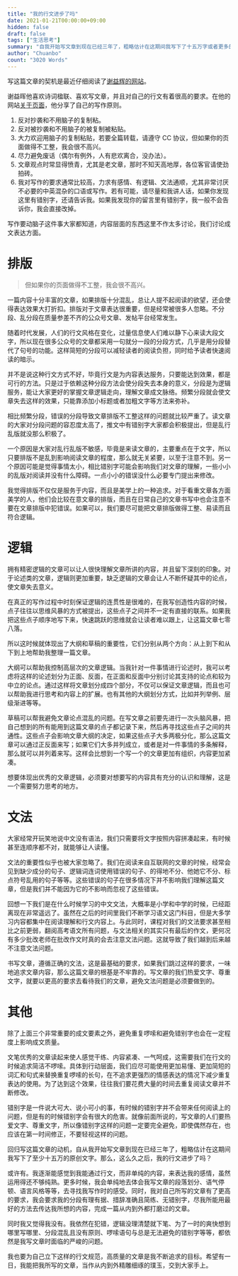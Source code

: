 ```yaml
---
title: "我的行文进步了吗"
date: 2021-01-21T00:00:00+09:00
hidden: false
draft: false
tags: ["生活思考"]
summary: "自我开始写文章到现在已经三年了，粗略估计在这期间我写下了十五万字或者更多的原创文字。这么久时间之后，我的行文水平是否有进步，我又应该从哪些方面提升我的行文水平。"
author: "Chuanbo"
count: "3020 Words"
---
```


写这篇文章的契机是最近仔细阅读了[谢益辉的网站](https://yihui.org/)。

谢益晖他喜欢诗词楹联、喜欢写文章，并且对自己的行文有着很高的要求。在他的网站[关于页面](https://yihui.org/cn/about/)，他分享了自己的写作原则。

1. 反对抄袭和不用脑子的复制粘。
2. 反对被抄袭和不用脑子的被复制被粘贴。
3. 大力欢迎用脑子的复制粘贴，若要全篇转载，请遵守 CC 协议，但如果你的页面做得不工整，我会很不高兴。
4. 尽力避免废话（偶尔有例外，人有悲欢离合，没办法）。
5. 文章观点时常显得愤青，尤其是老文章，那时不知天高地厚，各位客官请使劲拍砖。
6. 我对写作的要求通常比较高，力求有感情、有逻辑、文法通顺，尤其非常讨厌不必要的中英混杂的口语或写作。若有可能，请尽量和我讲人话，如果你发现这里有错别字，还请告诉我。如果我发现你的留言里有错别字，我一般不会告诉你，我会直接改掉。

写作要动脑子这件事大家都知道，内容层面的东西这里不作太多讨论，我们讨论成文表达方面。

# 排版

> 但如果你的页面做得不工整，我会很不高兴。

一篇内容十分丰富的文章，如果排版十分混乱，总让人提不起阅读的欲望，还会使得表达效果大打折扣。排版对于文章表达很重要，但是经常被很多人忽略。不分段、乱分段在质量参差不齐的公众号文章、发帖平台经常发生。

随着时代发展，人们的行文风格在变化，过量信息使人们难以静下心来读大段文字，所以现在很多公众号的文章都采用一句就分一段的分段方式，几乎是用分段替代了句号的功能。这样简短的分段可以减轻读者的阅读负担，同时给予读者快速阅读的暗示。

并不是说这种行文方式不好，毕竟行文是为内容表达服务，只要能达到效果，都是可行的方法。只是过于依赖这种分段方法会使分段失去本身的意义，分段是为逻辑服务，能让大家更好的掌握文章逻辑走向，理解文章成文脉络。频繁分段就会使文章失去这样的效果，只能靠添加小标题或者加粗文字等方法来弥补。

相比频繁分段，错误的分段导致文章排版不工整这样的问题就比较严重了。读文章的大家对分段问题的容忍度太高了，推文中有错别字大家都会积极提出，但是乱行乱版就没那么积极了。

一个原因是大家对乱行乱版不敏感，毕竟是来读文章的，主要重点在于文字，所以只要排版不是乱到影响阅读文章的程度，那么就无关紧要，以至于注意不到。另一个原因可能是觉得事情太小，相比错别字可能会影响我们对文章的理解，一些小小的乱版对阅读并没有什么障碍。一点小小的错误没什么必要专门提出来修改。

我觉得排版不仅仅是服务于内容，而且是美学上的一种追求。对于看重文章各方面美学的人，他们会比较在意文章的排版，而且在日常自己的文章书写中也会注意不要在文章排版中犯错误。如果可以，我们要尽可能把文章排版做得工整、易读而且符合逻辑。

# 逻辑

拥有精密逻辑的文章可以让人很快理解文章所讲的内容，并且留下深刻的印象。对于论述类的文章，逻辑则更加重要，缺乏逻辑的文章会让人不断怀疑其中的论点，使文章失去意义。

在真正的写作过程中时刻保证逻辑的连贯性是很难的，在我写创造性内容的时候，点子往往以思维风暴的方式被提出，这些点子之间并不一定有直接的联系。如果我把这些点子顺序地写下来，快速跳跃的思维就会让读者难以跟上，让这篇文章七零八落。

所以这时候就体现出了大纲和草稿的重要性，它们分别从两个方向：从上到下和从下到上地帮助我整理一篇文章。

大纲可以帮助我控制高层次的文章逻辑。当我针对一件事情进行论述时，我可以考虑将这样的论述划分为正面、反面，在正面和反面中分别讨论其支持的论点和较为中立的论点。通过这样将文章划分成四个部分，不仅可以保证文章逻辑，而且也可以帮助我进行思考和内容上的扩展。也有其他的大纲划分方式，比如并列举例、层级渐进等等。

草稿可以帮我避免文章论点混乱的问题。在写文章之前要先进行一次头脑风暴，把自己想到的所有能用到这篇文章的点子都记录下来，然后再寻找这些点子之间的共通性。这些点子会影响文章大纲的决定，如果这些点子大多两极分化，那么这篇文章可以通过正反面来写；如果它们大多并列成立，或者是对一件事情的多条解释，那么就可以并列着来写。这样会比想到一个写一个的文章更加有组织，内容更加紧凑。

想要体现出优秀的文章逻辑，必须要对想要写的内容具有充分的认识和理解，这是一个需要努力思考的地方。

# 文法

大家经常开玩笑地说中文没有语法，我们只需要将文字按照内容拼凑起来，有时候甚至连顺序都不对，就能够让人读懂。

文法的重要性似乎也被大家忽略了。我们在阅读来自互联网的文章的时候，经常会见到缺少成分的句子、逻辑词连词使用错误的句子、的得地不分、他她它不分、标点符号乱用的句子等等。这些错误的句子在很多情况下并不影响我们理解这篇文章，但是我们并不能因为它的不影响而忽视了这些错误。

回想一下我们是在什么时候学习的中文文法，大概率是小学和中学的时候，已经距离现在非常遥远了。虽然在之后的时间里我们不断学习语文这门科目，但是大多学习内容都集中在阅读理解和行文内容上。与此同时，课程对我们的文法要求甚至相比之前更弱，翻阅高考语文所有问题，与文法相关的其实只有最后的作文，更何况有多少批改老师在批改作文时真的会去注意文法问题。这就导致了我们越到后来越不注意文法问题。

书写文章，遵循正确的文法，这是最基础的要求，如果我们跳过这样的要求，一味地追求文章内容，那么这篇文章的根基是不牢靠的。写文章的我们热爱文字、尊重文字，就要以更高的要求去看待我们的文章，避免文法问题是必须要做到的。

# 其他

除了上面三个非常重要的成文要素之外，避免重复啰嗦和避免错别字也会在一定程度上影响成文质量。

文笔优秀的文章读起来使人感觉干练、内容紧凑、一气呵成，这需要我们在行文的时候追求简洁不啰嗦。具体到行动层面，我们应尽可能使用更加易懂、更加简短的词汇和句式来替换重复啰嗦的长句，在不追求更强烈的情感表达的情况下减少重复表达的使用。为了达到这个效果，往往我们要花费大量的时间去重复阅读文章并不断修改。

错别字是一件说大可大、说小可小的事，有时候的错别字并不会带来任何阅读上的问题，但是有的时候错别字会有很大的危害。就像前面所说的，写文章的人们要热爱文字、尊重文字，所以像错别字这样的问题一定要完全避免，即使偶然存在，也应该在第一时间修正，不要轻视这样的问题。

回归写这篇文章的动机，自从我开始写文章到现在已经三年了，粗略估计在这期间我写下了至少十五万的原创文字。那么，这么久之后，我的行文进步了吗？

或许有。我逐渐能感觉到我能通过行文，而非单纯的内容，来表达我的感情，虽然运用得还不够纯熟。更多时候，我会单纯地去体会我写文章的段落划分、语气停顿、语言风格等等，去寻找我写作时的感受。同时，我对自己所写的文章有了更高的要求，我会要求我的分段有理有据、措辞准确且简练、无错别字，尽我所能用最好的方法去传达我所想的内容，完成一篇从内到外都打磨过的文章。

同时我又觉得我没有。我依然在犯错，逻辑没理清楚就下笔、为了一时的爽快想到哪里写哪里、分段混乱且没有原则、啰嗦语句与总是无法避免的错别字等等，都依然是我写文章时面临的严峻的问题。

我也要为自己立下这样的行文规范，高质量的文章是我不断追求的目标。希望有一日，我能把我所写的文章，当作从内到外精雕细琢的璞玉，交到大家手上。